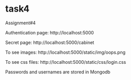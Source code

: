 # task4
Assignment#4


Authentication page: http://localhost:5000

Secret page: http://localhost:5000/cabinet

To see images: http://localhost:5000/static/img/oops.png

To see css files: http://localhost:5000/static/css/login.css

Passwords and usernames are stored in Mongodb
